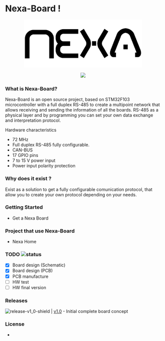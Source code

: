 # Nexa-Board !
<p align="center">
  <img width="382" height="155" src="https://github.com/KarlVaello/Nexa-Board/blob/master/Other/Graphics/nexa_LOGO.png">
</p>
<p align="center">
  <img src="https://img.shields.io/badge/Version-1.0-brightgreen.svg">
</p>

### What is Nexa-Board?
Nexa-Board is an open source project, based on STM32F103 microcontroller with a full duplex RS-485 to create a multipoint network that allows receiving and sending the information of all the boards.
RS-485 as a physical layer and by programming you can set your own data exchange and interpretation protocol.

Hardware characteristics
-	72 MHz
-	Full duplex RS-485 fully configurable.
- CAN-BUS
-	17 GPIO pins
- 7 to 15 V power input
-	Power input polarity protection

### Why does it exist ?
Exist as a solution to get a fully configurable comunication protocol, that allow you to create your own protocol depending on your needs.

### Getting Started
- Get a Nexa Board

### Project that use Nexa-Board
- Nexa Home

### TODO ![status](https://img.shields.io/badge/Status-HW--Test-orange.svg)
- [x] Board design (Schematic)
- [x] Board design (PCB)
- [x] PCB manufacture
- [ ] HW test
- [ ] HW final version 
### Releases
![release-v1_0-shield](https://img.shields.io/badge/release-1.0-blue.svg) | [v1.0](https://github.com/KarlVaello/Nexa-Board/releases/tag/v1.0) - Initial complete board concept

### License
-
